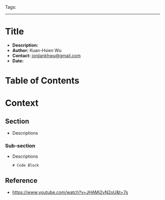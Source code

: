 Tags:

---

# Title
- __Description:__
- __Author:__ Kuan-Hsien Wu
- __Contact:__ jordankhwu@gmail.com
- __Date:__

# Table of Contents

# Context

## Section
- Descriptions

### Sub-section
- Descriptions

    ```
    # Code Block

    ```

## Reference
- https://www.youtube.com/watch?v=JHAMj2vN2oU&t=7s
